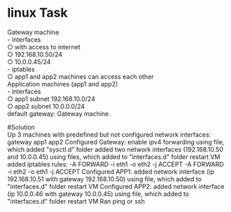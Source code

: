 # linux Task<br>
Gateway machine<br>
	- interfaces<br>
		○ with access to internet<br>
		○ 192.168.10.50/24<br>
		○ 10.0.0.45/24<br>
	- iptables<br>
		○ app1 and app2 machines can access each other<br>
Application machines (app1 and app2)<br>
	- interfaces<br>
		○ app1 subnet 192.168.10.0/24<br>
		○ app2 subnet 10.0.0.0/24<br>
default gateway: Gateway machine<br>

#Solution<br>
Up 3 machines with predefined but not configured network interfaces:
	gateway
	app1
	app2 
Configured Gateway:
	enable ipv4 forwarding using file, which added "sysctl.d" folder
	added two network interfaces (192.168.10.50 and 10.0.0.45) using files, which added to "interfaces.d" folder
	restart VM
	added iptables rules:
		-A FORWARD -i eth1 -o eth2 -j ACCEPT
		-A FORWARD -i eth2 -o eth1 -j ACCEPT
Configured APP1:
	added network interface (ip 192.168.10.51 with gateway 192.168.10.50) using file, which added to "interfaces.d" folder
	restart VM
Configured APP2:
	added network interface (ip 10.0.0.46 with gateway 10.0.0.45) using file, which added to "interfaces.d" folder
	restart VM
Ran ping or ssh

